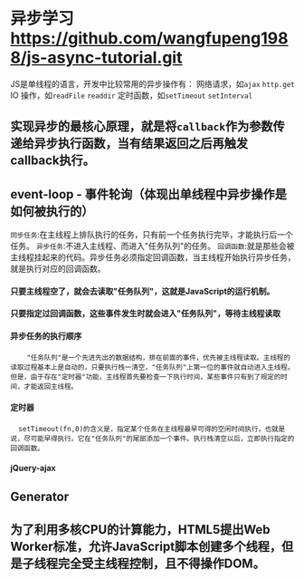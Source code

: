 # 异步学习 https://github.com/wangfupeng1988/js-async-tutorial.git
 JS是单线程的语言，开发中比较常用的异步操作有：
      网络请求，如`ajax` `http.get`
      IO 操作，如`readFile` `readdir`
      定时函数，如`setTimeout` `setInterval`
## 实现异步的最核心原理，就是将`callback`作为参数传递给异步执行函数，当有结果返回之后再触发callback执行。
## event-loop - 事件轮询（体现出单线程中异步操作是如何被执行的）
   `同步任务`:在主线程上排队执行的任务，只有前一个任务执行完毕，才能执行后一个任务。
   `异步任务`:不进入主线程、而进入"任务队列"的任务。
   `回调函数`:就是那些会被主线程挂起来的代码。异步任务必须指定回调函数，当主线程开始执行异步任务，就是执行对应的回调函数。
  #### 只要主线程空了，就会去读取"任务队列"，这就是JavaScript的运行机制。
  #### 只要指定过回调函数，这些事件发生时就会进入"任务队列"，等待主线程读取
  #### 异步任务的执行顺序
        "任务队列"是一个先进先出的数据结构，排在前面的事件，优先被主线程读取。主线程的读取过程基本上是自动的，只要执行栈一清空，"任务队列"上第一位的事件就自动进入主线程。但是，由于存在"定时器"功能，主线程首先要检查一下执行时间，某些事件只有到了规定的时间，才能返回主线程。
  #### 定时器 
      setTimeout(fn,0)的含义是，指定某个任务在主线程最早可得的空闲时间执行，也就是说，尽可能早得执行。它在"任务队列"的尾部添加一个事件。执行栈清空以后，立即执行指定的回调函数。
  #### jQuery-ajax 
    
## Generator

## 为了利用多核CPU的计算能力，HTML5提出Web Worker标准，允许JavaScript脚本创建多个线程，但是子线程完全受主线程控制，且不得操作DOM。
